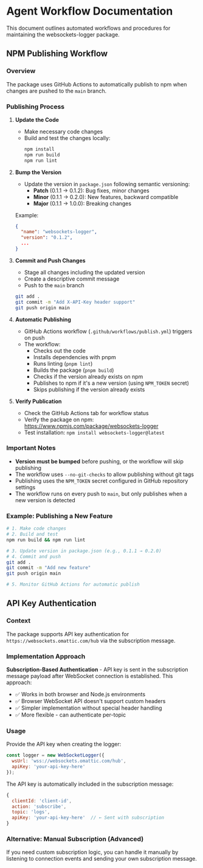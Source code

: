 # Agent Workflow Documentation

This document outlines automated workflows and procedures for maintaining the websockets-logger package.

## NPM Publishing Workflow

### Overview
The package uses GitHub Actions to automatically publish to npm when changes are pushed to the `main` branch.

### Publishing Process

1. **Update the Code**
   - Make necessary code changes
   - Build and test the changes locally:
     ```bash
     npm install
     npm run build
     npm run lint
     ```

2. **Bump the Version**
   - Update the version in `package.json` following semantic versioning:
     - **Patch** (0.1.1 → 0.1.2): Bug fixes, minor changes
     - **Minor** (0.1.1 → 0.2.0): New features, backward compatible
     - **Major** (0.1.1 → 1.0.0): Breaking changes

   Example:
   ```json
   {
     "name": "websockets-logger",
     "version": "0.1.2",
     ...
   }
   ```

3. **Commit and Push Changes**
   - Stage all changes including the updated version
   - Create a descriptive commit message
   - Push to the `main` branch

   ```bash
   git add .
   git commit -m "Add X-API-Key header support"
   git push origin main
   ```

4. **Automatic Publishing**
   - GitHub Actions workflow (`.github/workflows/publish.yml`) triggers on push
   - The workflow:
     - Checks out the code
     - Installs dependencies with pnpm
     - Runs linting (`pnpm lint`)
     - Builds the package (`pnpm build`)
     - Checks if the version already exists on npm
     - Publishes to npm if it's a new version (using `NPM_TOKEN` secret)
     - Skips publishing if the version already exists

5. **Verify Publication**
   - Check the GitHub Actions tab for workflow status
   - Verify the package on npm: https://www.npmjs.com/package/websockets-logger
   - Test installation: `npm install websockets-logger@latest`

### Important Notes

- **Version must be bumped** before pushing, or the workflow will skip publishing
- The workflow uses `--no-git-checks` to allow publishing without git tags
- Publishing uses the `NPM_TOKEN` secret configured in GitHub repository settings
- The workflow runs on every push to `main`, but only publishes when a new version is detected

### Example: Publishing a New Feature

```bash
# 1. Make code changes
# 2. Build and test
npm run build && npm run lint

# 3. Update version in package.json (e.g., 0.1.1 → 0.2.0)
# 4. Commit and push
git add .
git commit -m "Add new feature"
git push origin main

# 5. Monitor GitHub Actions for automatic publish
```

## API Key Authentication

### Context
The package supports API key authentication for `https://websockets.omattic.com/hub` via the subscription message.

### Implementation Approach
**Subscription-Based Authentication** - API key is sent in the subscription message payload after WebSocket connection is established. This approach:
- ✅ Works in both browser and Node.js environments
- ✅ Browser WebSocket API doesn't support custom headers
- ✅ Simpler implementation without special header handling
- ✅ More flexible - can authenticate per-topic

### Usage
Provide the API key when creating the logger:

```javascript
const logger = new WebSocketLogger({
  wsUrl: 'wss://websockets.omattic.com/hub',
  apiKey: 'your-api-key-here'
});
```

The API key is automatically included in the subscription message:

```javascript
{
  clientId: 'client-id',
  action: 'subscribe',
  topic: 'logs',
  apiKey: 'your-api-key-here'  // ← Sent with subscription
}
```

### Alternative: Manual Subscription (Advanced)
If you need custom subscription logic, you can handle it manually by listening to connection events and sending your own subscription message.
